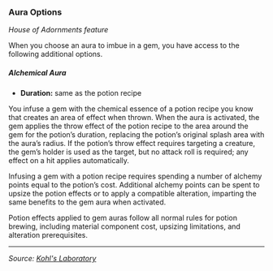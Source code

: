 ### Aura Options

_House of Adornments feature_

When you choose an aura to imbue in a gem, you have access to the following additional options.

##### Alchemical Aura

- **Duration:** same as the potion recipe

You infuse a gem with the chemical essence of a potion recipe you know that creates an area of effect when thrown. When the aura is activated, the gem applies the throw effect of the potion recipe to the area around the gem for the potion’s duration, replacing the potion’s original splash area with the aura’s radius. If the potion’s throw effect requires targeting a creature, the gem’s holder is used as the target, but no attack roll is required; any effect on a hit applies automatically.

Infusing a gem with a potion recipe requires spending a number of alchemy points equal to the potion’s cost. Additional alchemy points can be spent to upsize the potion effects or to apply a compatible alteration, imparting the same benefits to the gem aura when activated.

Potion effects applied to gem auras follow all normal rules for potion brewing, including material component cost, upsizing limitations, and alteration prerequisites.

---

_Source: [Kohl's Laboratory](https://github.com/mpanighetti/dnd5e-kohls-laboratory)_
